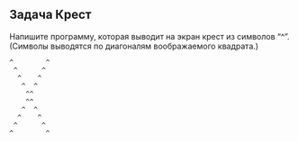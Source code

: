 ## Задача Крест
Напишите программу,
которая выводит на экран крест из символов “^”.
(Символы выводятся по диагоналям воображаемого квадрата.)

```
^        ^
 ^      ^
  ^    ^
   ^  ^
    ^^
    ^^
   ^  ^
  ^    ^
 ^      ^
^        ^
```
